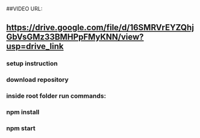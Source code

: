 ##VIDEO URL:
## https://drive.google.com/file/d/16SMRVrEYZQhjGbVsGMz33BMHPpFMyKNN/view?usp=drive_link



### setup instruction

### download repository

### inside root folder run commands:
### npm install
### npm start
